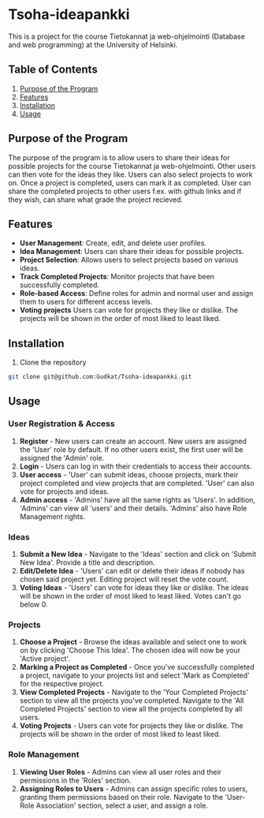 # Tsoha-ideapankki
This is a project for the course Tietokannat ja web-ohjelmointi (Database and web programming) at the University of Helsinki.

## Table of Contents

1. [Purpose of the Program](#purpose-of-the-program)
2. [Features](#features)
3. [Installation](#installation)
4. [Usage](#usage)

## Purpose of the Program

The purpose of the program is to allow users to share their ideas for possible projects for the course Tietokannat ja web-ohjelmointi. Other users can then vote for the ideas they like. Users can also select projects to work on. Once a project is completed, users can mark it as completed. User can share the completed projects to other users f.ex. with github links and if they wish, can share what grade the project recieved.

## Features

- **User Management**: Create, edit, and delete user profiles.
- **Idea Management**: Users can share their ideas for possible projects.
- **Project Selection**: Allows users to select projects based on various ideas.
- **Track Completed Projects**: Monitor projects that have been successfully completed.
- **Role-based Access**: Define roles for admin and normal user and assign them to users for different access levels.
- **Voting projects** Users can vote for projects they like or dislike. The projects will be shown in the order of most liked to least liked.

## Installation
1. Clone the repository
```bash
git clone git@github.com:Gudkat/Tsoha-ideapankki.git
```

## Usage

### User Registration & Access

1. **Register** - New users can create an account. New users are assigned the 'User' role by default. If no other users exist, the first user will be assigned the 'Admin' role.
2. **Login** - Users can log in with their credentials to access their accounts.
3. **User access** - 'User' can submit ideas, choose projects, mark their project completed and view projects that are completed. 'User' can also vote for projects and ideas.
4. **Admin access** - 'Admins' have all the same rights as 'Users'. In addition, 'Admins' can view all 'users' and their details. 'Admins' also have Role Management rights.

### Ideas

1. **Submit a New Idea** - Navigate to the 'Ideas' section and click on 'Submit New Idea'. Provide a title and description.
2. **Edit/Delete Idea** - 'Users' can edit or delete their ideas if nobody has chosen said project yet. Editing project will reset the vote count.
3. **Voting Ideas** - 'Users' can vote for ideas they like or dislike. The ideas will be shown in the order of most liked to least liked. Votes can't go below 0.

### Projects

1. **Choose a Project** - Browse the ideas available and select one to work on by clicking 'Choose This Idea'. The chosen idea will now be your 'Active project'.
2. **Marking a Project as Completed** - Once you've successfully completed a project, navigate to your projects list and select 'Mark as Completed' for the respective project.
3. **View Completed Projects** - Navigate to the 'Your Completed Projects' section to view all the projects you've completed. Navigate to the 'All Completed Projects' section to view all the projects completed by all users.
4. **Voting Projects** - Users can vote for projects they like or dislike. The projects will be shown in the order of most liked to least liked.

### Role Management

1. **Viewing User Roles** - Admins can view all user roles and their permissions in the 'Roles' section.
2. **Assigning Roles to Users** - Admins can assign specific roles to users, granting them permissions based on their role. Navigate to the 'User-Role Association' section, select a user, and assign a role.

